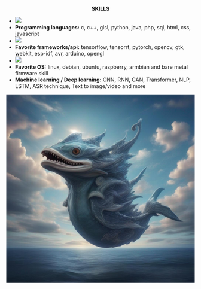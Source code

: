 <p align="center"><b>SKILLS</b></p>
<ul>
  <li><img src="https://skillicons.dev/icons?i=c,cpp,py,java,php,html,css,javascript,postgres,jquery,gtk"/></li>
  <li><b>Programming languages:</b> c, c++, glsl, python, java, php, sql, html, css, javascript</li>
  <li><img src="https://skillicons.dev/icons?i=tensorflow,pytorch,opencv,arduino,androidstudio"/></li>
  <li><b>Favorite frameworks/api:</b> tensorflow, tensorrt, pytorch, opencv, gtk, webkit, esp-idf, avr, arduino, opengl</li>
  <li><img src="https://skillicons.dev/icons?i=linux,debian,ubuntu,raspberrypi,windows,ai"/></li>
  <li><b>Favorite OS:</b> linux, debian, ubuntu, raspberry, armbian and bare metal firmware skill</li>
  <li><b>Machine learning / Deep learning:</b> CNN, RNN, GAN, Transformer, NLP, LSTM, ASR technique, Text to image/video and more</b></li>
</ul>
<p align="center">
<img src="https://github.com/kashimAstro/kashimAstro/blob/master/IA_IMMAGINE_GEN.jpeg"/>
<!--<img src="https://github.com/kashimAstro/kashimAstro/blob/master/human.gif"/>-->
</p>
